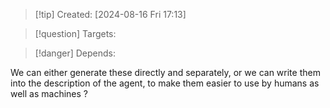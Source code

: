 
>[!tip] Created: [2024-08-16 Fri 17:13]

>[!question] Targets: 

>[!danger] Depends: 

We can either generate these directly and separately, or we can write them into the description of the agent, to make them easier to use by humans as well as machines ?